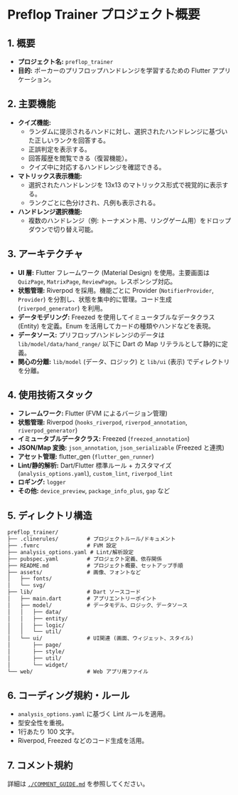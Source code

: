 # Preflop Trainer プロジェクト概要

## 1. 概要

* **プロジェクト名:** `preflop_trainer`
* **目的:** ポーカーのプリフロップハンドレンジを学習するための Flutter アプリケーション。

## 2. 主要機能

* **クイズ機能:**
  * ランダムに提示されるハンドに対し、選択されたハンドレンジに基づいた正しいランクを回答する。
  * 正誤判定を表示する。
  * 回答履歴を閲覧できる（復習機能）。
  * クイズ中に対応するハンドレンジを確認できる。
* **マトリックス表示機能:**
  * 選択されたハンドレンジを 13x13 のマトリックス形式で視覚的に表示する。
  * ランクごとに色分けされ、凡例も表示される。
* **ハンドレンジ選択機能:**
  * 複数のハンドレンジ（例: トーナメント用、リングゲーム用）をドロップダウンで切り替え可能。

## 3. アーキテクチャ

* **UI 層:** Flutter フレームワーク (Material Design) を使用。主要画面は `QuizPage`, `MatrixPage`, `ReviewPage`。レスポンシブ対応。
* **状態管理:** Riverpod を採用。機能ごとに Provider (`NotifierProvider`, `Provider`) を分割し、状態を集中的に管理。コード生成 (`riverpod_generator`) を利用。
* **データモデリング:** Freezed を使用してイミュータブルなデータクラス (Entity) を定義。Enum を活用してカードの種類やハンドなどを表現。
* **データソース:** プリフロップハンドレンジのデータは `lib/model/data/hand_range/` 以下に Dart の Map リテラルとして静的に定義。
* **関心の分離:** `lib/model` (データ、ロジック) と `lib/ui` (表示) でディレクトリを分離。

## 4. 使用技術スタック

* **フレームワーク:** Flutter (FVM によるバージョン管理)
* **状態管理:** Riverpod (`hooks_riverpod`, `riverpod_annotation`, `riverpod_generator`)
* **イミュータブルデータクラス:** Freezed (`freezed_annotation`)
* **JSON/Map 変換:** `json_annotation`, `json_serializable` (Freezed と連携)
* **アセット管理:** flutter\_gen (`flutter_gen_runner`)
* **Lint/静的解析:** Dart/Flutter 標準ルール + カスタマイズ (`analysis_options.yaml`), `custom_lint`, `riverpod_lint`
* **ロギング:** `logger`
* **その他:** `device_preview`, `package_info_plus`, `gap` など

## 5. ディレクトリ構造

```txt
preflop_trainer/
├── .clinerules/         # プロジェクトルール/ドキュメント
├── .fvmrc               # FVM 設定
├── analysis_options.yaml # Lint/解析設定
├── pubspec.yaml         # プロジェクト定義、依存関係
├── README.md            # プロジェクト概要、セットアップ手順
├── assets/              # 画像、フォントなど
│   ├── fonts/
│   └── svg/
├── lib/                 # Dart ソースコード
│   ├── main.dart        # アプリエントリーポイント
│   ├── model/           # データモデル、ロジック、データソース
│   │   ├── data/
│   │   ├── entity/
│   │   ├── logic/
│   │   └── util/
│   └── ui/              # UI関連 (画面、ウィジェット、スタイル)
│       ├── page/
│       ├── style/
│       ├── util/
│       └── widget/
└── web/                 # Web アプリ用ファイル
```

## 6. コーディング規約・ルール

* `analysis_options.yaml` に基づく Lint ルールを適用。
* 型安全性を重視。
* 1行あたり 100 文字。
* Riverpod, Freezed などのコード生成を活用。

## 7. コメント規約

詳細は [`./COMMENT_GUIDE.md`](./COMMENT_GUIDE.md) を参照してください。

